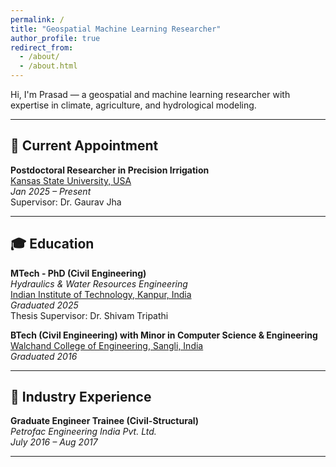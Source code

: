```yaml
---
permalink: /
title: "Geospatial Machine Learning Researcher"
author_profile: true
redirect_from: 
  - /about/
  - /about.html
---
```


Hi, I'm Prasad — a geospatial and machine learning researcher with expertise in climate, agriculture, and hydrological modeling.

---

## 📌 Current Appointment

**Postdoctoral Researcher in Precision Irrigation**  
[Kansas State University, USA](https://ksudigitalag.com/)  
*Jan 2025 – Present*  
Supervisor: Dr. Gaurav Jha

---

## 🎓 Education

**MTech - PhD (Civil Engineering)**  
*Hydraulics & Water Resources Engineering*  
[Indian Institute of Technology, Kanpur, India](http://iitk.ac.in/)  
*Graduated 2025*  
Thesis Supervisor: Dr. Shivam Tripathi

**BTech (Civil Engineering) with Minor in Computer Science & Engineering**  
[Walchand College of Engineering, Sangli, India](https://walchandsangli.ac.in/)  
*Graduated 2016*

---

## 🏢 Industry Experience

**Graduate Engineer Trainee (Civil-Structural)**  
*Petrofac Engineering India Pvt. Ltd.*  
*July 2016 – Aug 2017*

---
